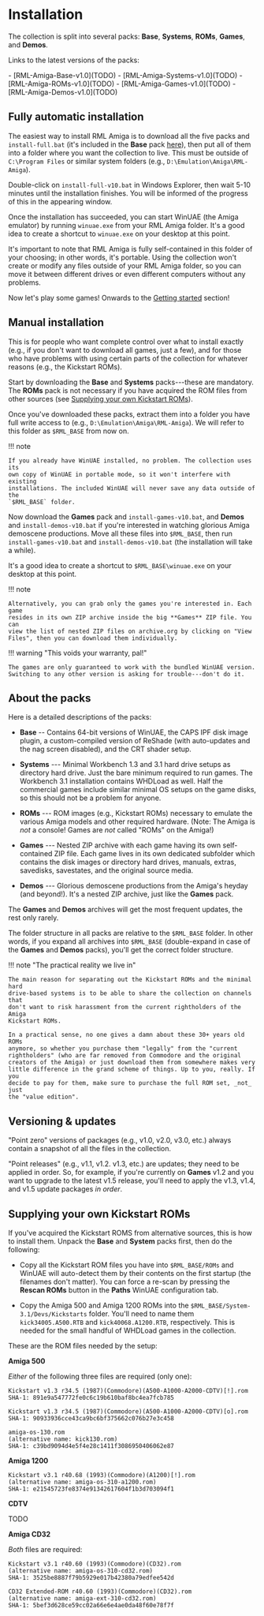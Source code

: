 # Installation

The collection is split into several packs: **Base**, **Systems**, **ROMs**,
**Games**, and **Demos**.

Links to the latest versions of the packs:

<div class="compact" markdown>
- [RML-Amiga-Base-v1.0](TODO)
- [RML-Amiga-Systems-v1.0](TODO)
- [RML-Amiga-ROMs-v1.0](TODO)
- [RML-Amiga-Games-v1.0](TODO)
- [RML-Amiga-Demos-v1.0](TODO)
</div>


## Fully automatic installation

The easiest way to install RML Amiga is to download all the five packs and
`install-full.bat` (it's included in the **Base** pack [here](TODO)), then
put all of them into a folder where you want the collection to live. This must
be outside of `C:\Program Files` or similar system folders (e.g.,
`D:\Emulation\Amiga\RML-Amiga`).

Double-click on `install-full-v10.bat` in Windows Explorer, then wait 5-10 minutes
until the installation finishes. You will be informed of the progress of
this in the appearing window.

Once the installation has succeeded, you can start WinUAE (the Amiga
emulator) by running `winuae.exe` from your RML Amiga folder. It's a good idea
to create a shortcut to `winuae.exe` on your desktop at this point.

It's important to note that RML Amiga is fully self-contained in this folder
of your choosing; in other words, it's portable. Using the collection won't
create or modify any files outside of your RML Amiga folder, so you can move
it between different drives or even different computers without any problems.

Now let's play some games! Onwards to the
[Getting started](getting-started.md) section!


## Manual installation

This is for people who want complete control over what to install exactly
(e.g., if you don't want to download all games, just a few), and for those who
have problems with using certain parts of the collection for whatever reasons
(e.g., the Kickstart ROMs).

Start by downloading the **Base** and **Systems** packs---these are mandatory.
The **ROMs** pack is not necessary if you have acquired the ROM files from
other sources (see
[Supplying your own Kickstart ROMs](#supplying-your-own-kickstart-roms)).

Once you've downloaded these packs, extract them into a folder you have full
write access to (e.g., `D:\Emulation\Amiga\RML-Amiga`). We will refer to this
folder as `$RML_BASE` from now on.

!!! note 

    If you already have WinUAE installed, no problem. The collection uses its
    own copy of WinUAE in portable mode, so it won't interfere with existing
    installations. The included WinUAE will never save any data outside of the
    `$RML_BASE` folder.

Now download the **Games** pack and `install-games-v10.bat`, and **Demos** and
`install-demos-v10.bat` if you're interested in watching glorious Amiga
demoscene productions. Move all these files into `$RML_BASE`, then run
`install-games-v10.bat` and `install-demos-v10.bat` (the installation will
take a while).

It's a good idea to create a shortcut to `$RML_BASE\winuae.exe` on your
desktop at this point.

!!! note 

    Alternatively, you can grab only the games you're interested in. Each game
    resides in its own ZIP archive inside the big **Games** ZIP file. You can
    view the list of nested ZIP files on archive.org by clicking on "View
    Files", then you can download them individually.

!!! warning "This voids your warranty, pal!"

    The games are only guaranteed to work with the bundled WinUAE version.
    Switching to any other version is asking for trouble---don't do it.


## About the packs

Here is a detailed descriptions of the packs:

- **Base** -- Contains 64-bit versions of WinUAE, the CAPS IPF disk image
  plugin, a custom-compiled version of ReShade (with auto-updates and the nag
  screen disabled), and the CRT shader setup.

- **Systems** --- Minimal Workbench 1.3 and 3.1 hard drive setups as directory
  hard drive. Just the bare minimum required to run games. The Workbench 3.1
  installation contains WHDLoad as well. Half the commercial games include
  similar minimal OS setups on the game disks, so this should not be a problem
  for anyone.

- **ROMs** --- ROM images (e.g., Kickstart ROMs) necessary to emulate
  the various Amiga models and other required hardware. (Note: The Amiga is
  *not* a console! Games are *not* called "ROMs" on the Amiga!)

- **Games** --- Nested ZIP archive with each game having its own
  self-contained ZIP file. Each game lives in its own dedicated subfolder
  which contains the disk images or directory hard drives, manuals, extras,
  savedisks, savestates, and the original source media.

- **Demos** --- Glorious demoscene productions from the Amiga's heyday (and
  beyond!). It's a nested ZIP archive, just like the **Games** pack.


The **Games** and **Demos** archives will get the most frequent updates, the
rest only rarely.

The folder structure in all packs are relative to the `$RML_BASE` folder. In
other words, if you expand all archives into `$RML_BASE` (double-expand in
case of the **Games** and **Demos** packs), you'll get the correct folder
structure.

!!! note "The practical reality we live in"

    The main reason for separating out the Kickstart ROMs and the minimal hard
    drive-based systems is to be able to share the collection on channels that
    don't want to risk harassment from the current rightholders of the Amiga
    Kickstart ROMs.

    In a practical sense, no one gives a damn about these 30+ years old ROMs
    anymore, so whether you purchase them "legally" from the "current
    rightholders" (who are far removed from Commodore and the original
    creators of the Amiga) or just download them from somewhere makes very
    little difference in the grand scheme of things. Up to you, really. If you
    decide to pay for them, make sure to purchase the full ROM set, _not_ just
    the "value edition".


## Versioning & updates

"Point zero" versions of packages (e.g., v1.0, v2.0, v3.0, etc.) always
contain a snapshot of all the files in the collection.

"Point releases" (e.g., v1.1, v1.2. v1.3, etc.) are updates; they need to be
applied in order. So, for example, if you're currently on **Games** v1.2 and
you want to upgrade to the latest v1.5 release, you'll need to apply the v1.3,
v1.4, and v1.5 update packages _in order_.


## Supplying your own Kickstart ROMs

If you've acquired the Kickstart ROMS from alternative sources, this is how to
install them. Unpack the **Base** and **System** packs first, then do the
following:

- Copy all the Kickstart ROM files you have into `$RML_BASE/ROMs` and
  WinUAE will auto-detect them by their contents on the first startup (the
  filenames don't matter). You can force a re-scan by pressing the **Rescan
  ROMs** button in the **Paths** WinUAE configuration tab.

- Copy the Amiga 500 and Amiga 1200 ROMs into the
  `$RML_BASE/System-3.1/Devs/Kickstarts` folder. You'll need to name them
  `kick34005.A500.RTB` and `kick40068.A1200.RTB`, respectively. This is needed
  for the small handful of WHDLoad games in the collection.


These are the ROM files needed by the setup:

**Amiga 500**

_Either_ of the following three files are required (only one):

```
Kickstart v1.3 r34.5 (1987)(Commodore)(A500-A1000-A2000-CDTV)[!].rom
SHA-1: 891e9a547772fe0c6c19b610baf8bc4ea7fcb785
```

```
Kickstart v1.3 r34.5 (1987)(Commodore)(A500-A1000-A2000-CDTV)[o].rom
SHA-1: 90933936cce43ca9bc6bf375662c076b27e3c458
```

```
amiga-os-130.rom
(alternative name: kick130.rom)
SHA-1: c39bd9094d4e5f4e28c1411f3086950406062e87
```

**Amiga 1200**

```
Kickstart v3.1 r40.68 (1993)(Commodore)(A1200)[!].rom
(alternative name: amiga-os-310-a1200.rom)
SHA-1: e21545723fe8374e91342617604f1b3d703094f1
```

**CDTV**

TODO


**Amiga CD32**

_Both_ files are required:

```
Kickstart v3.1 r40.60 (1993)(Commodore)(CD32).rom
(alternative name: amiga-os-310-cd32.rom)
SHA-1: 3525be8887f79b5929e017b42380a79edfee542d
```

```
CD32 Extended-ROM r40.60 (1993)(Commodore)(CD32).rom
(alternative name: amiga-ext-310-cd32.rom)
SHA-1: 5bef3d628ce59cc02a66e6e4ae0da48f60e78f7f
```

